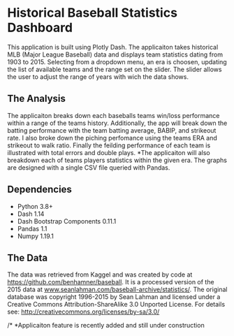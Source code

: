 # Historical Baseball Statistics Dashboard
This application is built using Plotly Dash. The applicaiton takes historical MLB (Major League Baseball) data and displays team statistics dating from 1903 to 2015. Selecting from a dropdown menu, an era is choosen, updating the list of available teams and the range set on the slider. The slider allows the user to adjust the range of years with wich the data shows.

## The Analysis
The applicaiton breaks down each baseballs teams win/loss performance within a range of the teams history. Additionally, the app will break down the batting performance with the team batting average, BABIP, and strikeout rate. I also broke down the piching perfomance using the teams ERA and strikeout to walk ratio. Finally the feilding performance of each team is illustrated with total errors and double plays. \*The applicaiton will also breakdown each of teams players statistics within the given era. The graphs are designed with a single CSV file queried with Pandas.

## Dependencies
- Python 3.8+
- Dash 1.14
- Dash Bootstrap Components 0.11.1
- Pandas 1.1
- Numpy 1.19.1

## The Data
The data was retrieved from Kaggel and was created by code at https://github.com/benhamner/baseball. It is a processed version of the 2015 data at www.seanlahman.com/baseball-archive/statistics/. The original database was copyright 1996-2015 by Sean Lahman and licensed under a Creative Commons Attribution-ShareAlike 3.0 Unported License. For details see: http://creativecommons.org/licenses/by-sa/3.0/

/* *Applicaiton feature is recently added and still under construction 
